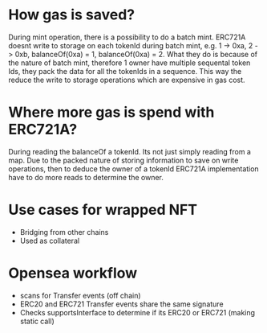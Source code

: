 # How gas is saved?

During mint operation, there is a possibility to do a batch mint. ERC721A doesnt write to storage on each tokenId during batch mint, e.g. 1 -> 0xa, 2 -> 0xb, balanceOf(0xa) = 1, balanceOf(0xa) = 2. What they do is because of the nature of batch mint, therefore 1 owner have multiple sequental token Ids, they pack the data for all the tokenIds in a sequence. This way the reduce the write to storage operations which are expensive in gas cost.

# Where more gas is spend with ERC721A?
During reading the balanceOf a tokenId. Its not just simply reading from a map. Due to the packed nature of storing information to save on write operations, then to deduce the owner of a tokenId ERC721A implementation have to do more reads to determine the owner.


# Use cases for wrapped NFT
 - Bridging from other chains
 - Used as collateral

# Opensea workflow
 - scans for Transfer events (off chain)
 - ERC20 and ERC721 Transfer events share the same signature
 - Checks supportsInterface to determine if its ERC20 or ERC721 (making static call)
